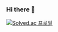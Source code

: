 ### Hi there 👋

[![Solved.ac
프로필](http://mazassumnida.wtf/api/v2/generate_badge?boj=ohhamma)](https://solved.ac/ohhamma)

<!--![mazandi profile](http://mazandi.herokuapp.com/api?handle=ohhamma&theme=dark)-->
